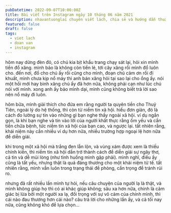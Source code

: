 ```yaml
---
pubDatetime: 2022-09-07T10:00:00Z
title: Bài viết trên Instagram ngày 10 tháng 06 năm 2021
description: nhavantuonglai chuyên viết lách, chia sẻ và hướng dẫn thuần thục khi thực hành viết lách qua những bài chia sẻ trên Instagram chính thức.
featured: false
draft: false
tags:
  - viet lach
  - doan van
  - instagram
---
```


hôm nay dừng đèn đỏ, có chú kia bịt khẩu trang chạy sát lại, hỏi xin mình tiền đổ xăng. mình bảo là không còn tiền lẻ, tới cây xăng rồi mình đổ luôn cho. đến nơi, đổ cho chú ấy rồi cũng cho mình, đoạn chú cảm ơn rồi đi khuất, mình chưa kịp nổ máy thì anh bán xăng hỏi tại sao lại cho ổng ấy. nói một hồi mới hay bình xăng chú ấy đã hơn nửa, không phải cạn như lúc chú nói với mình. xong anh ấy bảo mình dại, mình cũng không biết trả lời sao nên nổ máy đi luôn.

hôm bữa, mình giải thích cho đứa em rằng người ta quyên tiền cho Thuỷ Tiên, ngoài lý do hệ thống, thì còn từ niềm tin xã hội. hiểu đơn giản, đó là cách đo lường sự tin vào những gì bạn nghe thấy ngoài xã hội. ví dụ ngắn gọn, là khi bạn nghe và tin vào lời của người khất thực rằng ốm yếu và cần tiền chữa bệnh, tức niềm tin xã hội của bạn cao, và ngược lại. tất nhiên rằng, khái niệm này cần nhiều ví dụ hơn nữa, nhiều trường hợp ngoại lệ hơn nữa để diễn giải.

khi trong một xã hội mà trắng đen lẫn lộn, và vùng xám được xem là thiếu chính kiến, thì niềm tin xã hội dần trở thành cách để diễn giải sự ngây thơ, cả tin và dễ mủi lòng (như tình huống mình gặp phải). mình nghĩ, điều ấy cũng là tất yếu, nhưng thật là quá đáng thương cho một khái niệm tử tế. tất nhiên rằng, mình vẫn luôn trong trạng thái đề phòng, cẩn trọng để tránh rủi ro.

nhưng đã rất nhiều lần mình tự hỏi, nếu câu chuyện của người lạ là thật, và mình không giúp họ thì có ai khác giúp không; sâu xa hơn nữa, chính là cảm giác bị lừa bởi một người xa lạ, đối trọng với sự vô cảm của chính mình, thì cái nào đau thương hơn cái nào? câu trả lời cho những lần ấy, và cả tối nay nữa, cũng không khó để lựa chọn…
